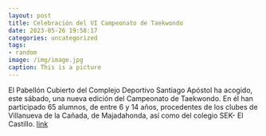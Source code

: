 ```yaml
---
layout: post
title: Celebración del VI Campeonato de Taekwondo
date: 2023-05-26 19:58:17
categories: uncategorized
tags:
- random
image: /img/image.jpg
caption: This is a picture
---
```

El Pabellón Cubierto del Complejo Deportivo Santiago Apóstol ha acogido, este sábado, una nueva edición del Campeonato de Taekwondo. En él han participado 65 alumnos, de entre 6 y 14 años, procedentes de los clubes de Villanueva de la Cañada, de Majadahonda, así como del colegio SEK- El Castillo.   [link](https://www.ayto-villacanada.es/tu-ayuntamiento/celebracion-del-vi-campeonato-de-taekwondo/)
